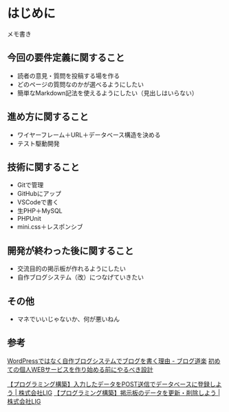 # はじめに

メモ書き

## 今回の要件定義に関すること

* 読者の意見・質問を投稿する場を作る
* どのページの質問なのかが選べるようにしたい
* 簡単なMarkdown記法を使えるようにしたい（見出しはいらない）

## 進め方に関すること

* ワイヤーフレーム＋URL＋データベース構造を決める
* テスト駆動開発

## 技術に関すること

* Gitで管理
* GitHubにアップ
* VSCodeで書く
* 生PHP＋MySQL
* PHPUnit
* mini.css＋レスポンシブ

## 開発が終わった後に関すること

+ 交流目的の掲示板が作れるようにしたい
+ 自作ブログシステム（改）につなげていきたい

## その他

* マネでいいじゃないか、何が悪いねん

## 参考

[WordPressではなく自作ブログシステムでブログを書く理由 \- ブログ道楽](https://blog.httqs.com/log/2)
[初めての個人WEBサービスを作り始める前にやるべき設計](https://www.muratayusuke.com/2016/01/16/how_to_design_web_app/)


[【プログラミング構築】入力したデータをPOST送信でデータベースに登録しよう \| 株式会社LIG](https://liginc.co.jp/272916)
[【プログラミング構築】掲示板のデータを更新・削除しよう \| 株式会社LIG](https://liginc.co.jp/284266)

